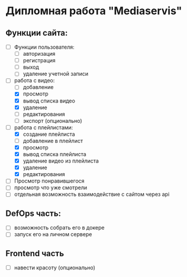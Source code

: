 # Дипломная работа "Mediaservis"

## Функции сайта:

- [ ] Функции пользователя:
  - [ ] авторизация
  - [ ] регистрация
  - [ ] выход
  - [ ] удаление учетной записи
- [ ] работа с видео:
  - [ ] добавление
  - [x] просмотр
  - [x] вывод списка видео
  - [x] удаление
  - [ ] редактирования
  - [ ] экспорт (опционально)
- [ ] работа с плейлистами:
  - [x] создание плейлиста
  - [ ] добавление в плейлист
  - [x] просмотр
  - [x] вывод списка плейлиста
  - [x] удаление видео из плейлиста
  - [x] удаление
  - [x] редактирования
- [ ] Просмотр понравившегося
- [ ] просмотр что уже смотрели
- [ ] отдельная возможность взаимодействие с сайтом через api

## DefOps часть:

- [ ] возможность собрать его в докере
- [ ] запуск его на личном сервере

## Frontend часть

- [ ] навести красоту (опционально)
